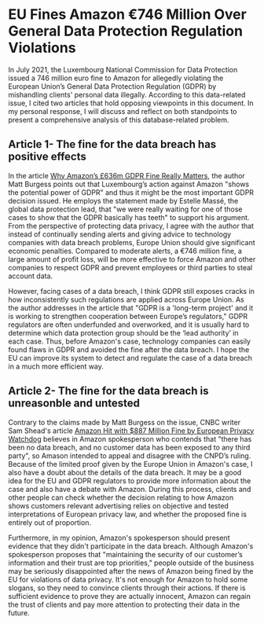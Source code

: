 # EU Fines Amazon €746 Million Over General Data Protection Regulation Violations
In July 2021, the Luxembourg National Commission for Data Protection issued a 746 million euro fine to Amazon for allegedly violating the European Union’s General Data Protection Regulation (GDPR) by mishandling clients' personal data illegally. According to this data-related issue, I cited two articles that hold opposing viewpoints in this document. In my personal response, I will discuss and reflect on both standpoints to present a comprehensive analysis of this database-related problem.

## Article 1- The fine for the data breach has positive effects
In the article [Why Amazon’s £636m GDPR Fine Really Matters](https://www.wired.co.uk/article/amazon-gdpr-fine), the author Matt Burgess points out that Luxembourg’s action against Amazon "shows the potential power of GDPR" and thus it might be the most important GDPR decision issued. He employs the statement made by Estelle Massé, the global data protection lead, that "we were really waiting for one of those cases to show that the GDPR basically has teeth" to support his argument. From the perspective of protecting data privacy, I agree with the author that instead of continually sending alerts and giving advice to technology companies with data breach problems, Europe Union should give significant economic penalties. Compared to moderate alerts, a €746 million fine, a large amount of profit loss, will be more effective to force Amazon and other companies to respect GDPR and prevent employees or third parties to steal account data. 

However, facing cases of a data breach, I think GDPR still exposes cracks in how inconsistently such regulations are applied across Europe Union. As the author addresses in the article that "GDPR is a 'long-term project' and it is working to strengthen cooperation between Europe’s regulators," GDPR regulators are often underfunded and overworked, and it is usually hard to determine which data protection group should be the ‘lead authority’ in each case. Thus, before Amazon's case, technology companies can easily found flaws in GDPR and avoided the fine after the data breach. I hope the EU can improve its system to detect and regulate the case of a data breach in a much more efficient way. 

## Article 2- The fine for the data breach is unreasonble and untested
Contrary to the claims made by Matt Burgess on the issue, CNBC writer Sam Shead's article [Amazon Hit with $887 Million Fine by European Privacy Watchdog](https://www.cnbc.com/2021/07/30/amazon-hit-with-fine-by-eu-privacy-watchdog-.html) believes in Amazon spokesperson who contends that "there has been no data breach, and no customer data has been exposed to any third party", so Amason intended to appeal and disagree with the CNPD’s ruling. Because of the limited proof given by the Europe Union in Amazon's case, I also have a doubt about the details of the data breach. It may be a good idea for the EU and GDPR regulators to provide more information about the case and also have a debate with Amazon. During this process, clients and other people can check whether the decision relating to how Amazon shows customers relevant advertising relies on objective and tested interpretations of European privacy law, and whether the proposed fine is entirely out of proportion.  

Furthermore, in my opinion, Amazon's spokesperson should present evidence that they didn't participate in the data breach. Although Amazon's spokesperson proposes that "maintaining the security of our customer’s information and their trust are top priorities," people outside of the business may be seriously disappointed after the news of Amazon being fined by the EU for violations of data privacy. It's not enough for Amazon to hold some slogans, so they need to convince clients through their actions. If there is sufficient evidence to prove they are actually innocent, Amazon can regain the trust of clients and pay more attention to protecting their data in the future. 
